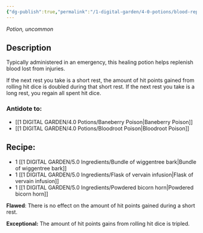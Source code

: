 ```yaml
---
{"dg-publish":true,"permalink":"/1-digital-garden/4-0-potions/blood-replenishing-potion/","tags":["potion","extracurricular"]}
---
```


*Potion, uncommon* 

## Description

Typically administered in an emergency, this healing potion helps replenish blood lost from injuries. 

If the next rest you take is a short rest, the amount of hit points gained from rolling hit dice is doubled during that short rest. If the next rest you take is a long rest, you regain all spent hit dice.

### Antidote to: 
- [[1 DIGITAL GARDEN/4.0 Potions/Baneberry Poison\|Baneberry Poison]]
- [[1 DIGITAL GARDEN/4.0 Potions/Bloodroot Poison\|Bloodroot Poison]]

## Recipe:

- 1 [[1 DIGITAL GARDEN/5.0 Ingredients/Bundle of wiggentree bark\|Bundle of wiggentree bark]]
- 1 [[1 DIGITAL GARDEN/5.0 Ingredients/Flask of vervain infusion\|Flask of vervain infusion]]
- 1 [[1 DIGITAL GARDEN/5.0 Ingredients/Powdered bicorn horn\|Powdered bicorn horn]]

**Flawed**:
There is no effect on the amount of hit points gained during a short rest.

**Exceptional:** 
The amount of hit points gains from rolling hit dice is tripled.
